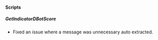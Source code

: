 
#### Scripts
##### GetIndicatorDBotScore
- Fixed an issue where a message was unnecessary auto extracted.
